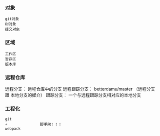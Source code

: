 ### 对象
    git对象
    树对象
    提交对象

### 区域
    工作区
    暂存区
    版本库

### 远程仓库
   远程分支：  远程仓库中的分支
   远程跟踪分支： betterdamu/master （远程分支 跟 本地分支的媒介）
   跟踪分支： 一个与远程跟踪分支相对应的本地分支

### 工程化
    git
    +               脚手架！！！
    webpack
